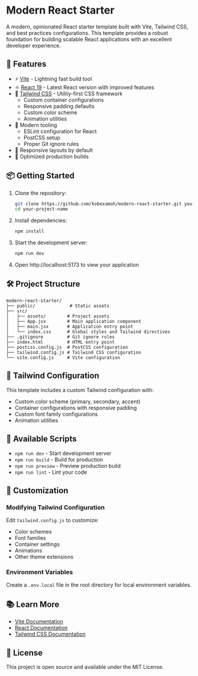 # Modern React Starter

A modern, opinionated React starter template built with Vite, Tailwind CSS, and best practices configurations. This template provides a robust foundation for building scalable React applications with an excellent developer experience.

## 🚀 Features

- ⚡️ [Vite](https://vitejs.dev/) - Lightning fast build tool
- ⚛️ [React 19](https://react.dev/) - Latest React version with improved features
- 🎨 [Tailwind CSS](https://tailwindcss.com/) - Utility-first CSS framework
  - Custom container configurations
  - Responsive padding defaults
  - Custom color scheme
  - Animation utilities
- 🔧 Modern tooling
  - ESLint configuration for React
  - PostCSS setup
  - Proper Git ignore rules
- 📱 Responsive layouts by default
- 🎯 Optimized production builds

## 📦 Getting Started

1. Clone the repository:
   ```bash
   git clone https://github.com/kobexamoh/modern-react-starter.git your-project-name
   cd your-project-name
   ```

2. Install dependencies:
   ```bash
   npm install
   ```

3. Start the development server:
   ```bash
   npm run dev
   ```

4. Open http://localhost:5173 to view your application

## 🛠️ Project Structure

```
modern-react-starter/
├── public/             # Static assets
├── src/
│   ├── assets/        # Project assets
│   ├── App.jsx        # Main application component
│   ├── main.jsx       # Application entry point
│   └── index.css      # Global styles and Tailwind directives
├── .gitignore         # Git ignore rules
├── index.html         # HTML entry point
├── postcss.config.js  # PostCSS configuration
├── tailwind.config.js # Tailwind CSS configuration
└── vite.config.js     # Vite configuration
```

## 🎨 Tailwind Configuration

This template includes a custom Tailwind configuration with:

- Custom color scheme (primary, secondary, accent)
- Container configurations with responsive padding
- Custom font family configurations
- Animation utilities

## 📝 Available Scripts

- `npm run dev` - Start development server
- `npm run build` - Build for production
- `npm run preview` - Preview production build
- `npm run lint` - Lint your code

## 🔧 Customization

### Modifying Tailwind Configuration

Edit `tailwind.config.js` to customize:
- Color schemes
- Font families
- Container settings
- Animations
- Other theme extensions

### Environment Variables

Create a `.env.local` file in the root directory for local environment variables.

## 📚 Learn More

- [Vite Documentation](https://vitejs.dev/)
- [React Documentation](https://react.dev/)
- [Tailwind CSS Documentation](https://tailwindcss.com/)

## 📄 License

This project is open source and available under the MIT License.
